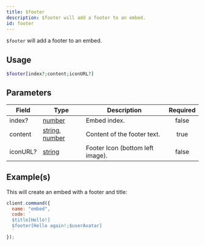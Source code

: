 ```yaml
---
title: $footer
description: $footer will add a footer to an embed.
id: footer
---
```


`$footer` will add a footer to an embed.

## Usage

```php
$footer[index?;content;iconURL?]
```

## Parameters

| Field    | Type                                                                                                                                                                                                 | Description                      | Required |
| -------- | ---------------------------------------------------------------------------------------------------------------------------------------------------------------------------------------------------- | -------------------------------- | :------: |
| index?   | [number](https://developer.mozilla.org/en-US/docs/Web/JavaScript/Reference/Global_Objects/Number)                                                                                                    | Embed index.                     |  false   |
| content  | [string](https://developer.mozilla.org/en-US/docs/Web/JavaScript/Reference/Global_Objects/String), [number](https://developer.mozilla.org/en-US/docs/Web/JavaScript/Reference/Global_Objects/Number) | Content of the footer text.      |   true   |
| iconURL? | [string](https://developer.mozilla.org/en-US/docs/Web/JavaScript/Reference/Global_Objects/String)                                                                                                    | Footer Icon (bottom left image). |  false   |

## Example(s)

This will create an embed with a footer and title:

```javascript
client.command({
  name: "embed",
  code: `
  $title[Hello!]
  $footer[Hello again!;$userAvatar]
  `
});
```
